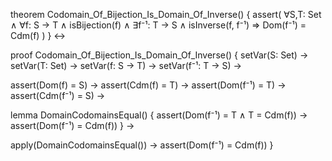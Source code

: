 theorem Codomain_Of_Bijection_Is_Domain_Of_Inverse() {
  assert(
    ∀S,T: Set ∧
    ∀f: S → T ∧
    isBijection(f) ∧
    ∃f⁻¹: T → S ∧
    isInverse(f, f⁻¹) ⇒
    Dom(f⁻¹) = Cdm(f)
  )
} ↔

proof Codomain_Of_Bijection_Is_Domain_Of_Inverse() {
  setVar(S: Set) →
  setVar(T: Set) →
  setVar(f: S → T) →
  setVar(f⁻¹: T → S) →
  
  assert(Dom(f) = S) →
  assert(Cdm(f) = T) →
  assert(Dom(f⁻¹) = T) →
  assert(Cdm(f⁻¹) = S) →
  
  lemma DomainCodomainsEqual() {
    assert(Dom(f⁻¹) = T ∧ T = Cdm(f)) →
    assert(Dom(f⁻¹) = Cdm(f))
  } →
  
  apply(DomainCodomainsEqual()) →
  assert(Dom(f⁻¹) = Cdm(f))
}